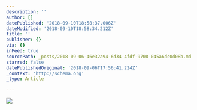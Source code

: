 ```yaml
---
description: ''
author: []
datePublished: '2018-09-10T18:58:37.006Z'
dateModified: '2018-09-10T18:58:34.212Z'
title: ''
publisher: {}
via: {}
inFeed: true
sourcePath: _posts/2018-09-06-46e32a94-6d34-4fdf-9708-045a6dc0d08b.md
starred: false
datePublishedOriginal: '2018-09-06T17:56:41.224Z'
_context: 'http://schema.org'
_type: Article

---
```

![](https://the-grid-user-content.s3-us-west-2.amazonaws.com/4080db19-1ffe-4dee-85b3-f9d3633b43a1.jpg)